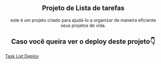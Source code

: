 <h2 align='center'>Projeto de Lista de tarefas</h2>

<p align='center'>este é um projeto criado para ajudá-lo a organizar de maneira
eficiente seus projetos de vida.</p>

<h2 align='center'>Caso você queira ver o deploy deste projeto👇</h2>
<a href='https://task-list-nine-eta.vercel.app/'>Task List Deploy</a>
